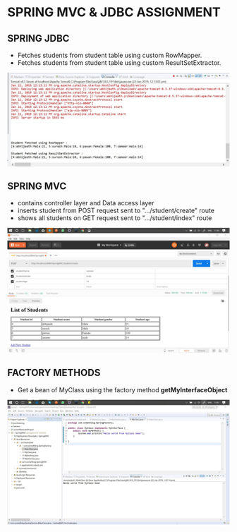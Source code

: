 # SPRING MVC & JDBC ASSIGNMENT

## SPRING JDBC

- Fetches students from student table using custom RowMapper.
- Fetches students from student table using custom ResultSetExtractor.

<img src="./results/JDBCOutput.jpg">

## SPRING MVC

- contains controller layer and Data access layer
- inserts student from POST request sent to ".../student/create" route
- shows all students on GET request sent to ".../student/index" route

<img src="./results/PostmanRequest.jpg">

## FACTORY METHODS

- Get a bean of MyClass using the factory method **getMyInterfaceObject**

<img src="./results/FactoryMethodsOutput.jpg">
